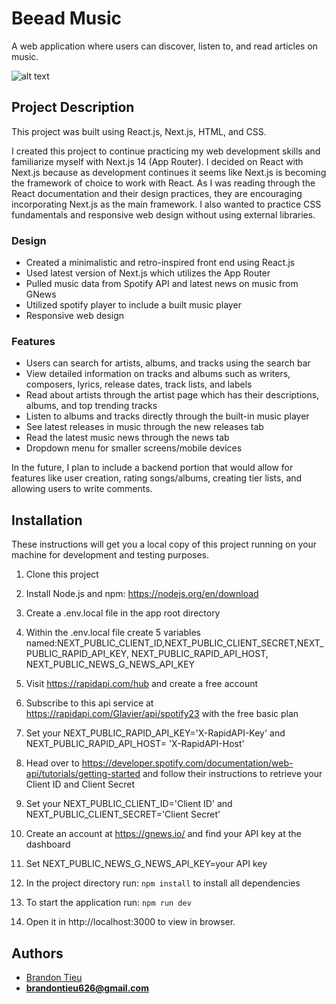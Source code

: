 # Beead Music

A web application where users can discover, listen to, and read articles on music.

![alt text](image.png)

## Project Description

This project was built using React.js, Next.js, HTML, and CSS.

I created this project to continue practicing my web development skills and familiarize myself with Next.js 14 (App Router). I decided on React with Next.js because as development continues it seems like Next.js is becoming the framework of choice to work with React. As I was reading through the React documentation and their design practices, they are encouraging incorporating Next.js as the main framework. I also wanted to practice CSS fundamentals and responsive web design without using external libraries.

### Design

- Created a minimalistic and retro-inspired front end using React.js
- Used latest version of Next.js which utilizes the App Router
- Pulled music data from Spotify API and latest news on music from GNews
- Utilized spotify player to include a built music player
- Responsive web design

### Features

- Users can search for artists, albums, and tracks using the search bar
- View detailed information on tracks and albums such as writers, composers, lyrics, release dates, track lists, and labels
- Read about artists through the artist page which has their descriptions, albums, and top trending tracks
- Listen to albums and tracks directly through the built-in music player
- See latest releases in music through the new releases tab
- Read the latest music news through the news tab
- Dropdown menu for smaller screens/mobile devices

In the future, I plan to include a backend portion that would allow for features like user creation, rating songs/albums, creating tier lists, and allowing users to write comments.

## Installation

These instructions will get you a local copy of this project running on your machine for development and testing purposes.

1. Clone this project

2. Install Node.js and npm: https://nodejs.org/en/download

3. Create a .env.local file in the app root directory

4. Within the .env.local file create 5 variables named:NEXT_PUBLIC_CLIENT_ID,NEXT_PUBLIC_CLIENT_SECRET,NEXT_PUBLIC_RAPID_API_KEY, NEXT_PUBLIC_RAPID_API_HOST, NEXT_PUBLIC_NEWS_G_NEWS_API_KEY

5. Visit https://rapidapi.com/hub and create a free account

6. Subscribe to this api service at https://rapidapi.com/Glavier/api/spotify23 with the free basic plan

7. Set your NEXT_PUBLIC_RAPID_API_KEY='X-RapidAPI-Key' and NEXT_PUBLIC_RAPID_API_HOST= 'X-RapidAPI-Host'

8. Head over to https://developer.spotify.com/documentation/web-api/tutorials/getting-started and follow their instructions to retrieve your Client ID and Client Secret

9. Set your NEXT_PUBLIC_CLIENT_ID='Client ID' and NEXT_PUBLIC_CLIENT_SECRET='Client Secret'

10. Create an account at https://gnews.io/ and find your API key at the dashboard

11. Set NEXT_PUBLIC_NEWS_G_NEWS_API_KEY=your API key

12. In the project directory run: `npm install` to install all dependencies

13. To start the application run: `npm run dev`

14. Open it in http://localhost:3000 to view in browser.

## Authors

- [Brandon Tieu](https://github.com/brandontieu626)
- **brandontieu626@gmail.com**

